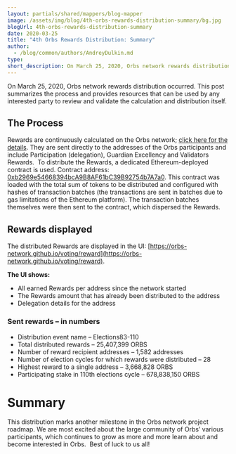 ```yaml
---
layout: partials/shared/mappers/blog-mapper
image: /assets/img/blog/4th-orbs-rewards-distribution-summary/bg.jpg
blogUrl: 4th-orbs-rewards-distribution-summary
date: 2020-03-25
title: "4th Orbs Rewards Distribution: Summary"
author:
  - /blog/common/authors/AndreyDulkin.md
type:
short_description: On March 25, 2020, Orbs network rewards distribution occurred. This post summarizes the process and provides resources that can be used by any interested party to review and validate the calculation and distribution itself.
---
```


On March 25, 2020, Orbs network rewards distribution occurred. This post summarizes the process and provides resources that can be used by any interested party to review and validate the calculation and distribution itself.

## The Process

Rewards are continuously calculated on the Orbs network; [click here for the details](https://www.orbs.com/getting-ready-for-round-iv-of-orbs-rewards-distribution/). They are sent directly to the addresses of the Orbs participants and include Participation (delegation), Guardian Excellency and Validators Rewards.  To distribute the Rewards, a dedicated Ethereum-deployed contract is used. Contract address: [0xb2969e54668394bcA9B8AF61bC39B92754b7A7a0](https://etherscan.io/address/0xb2969e54668394bca9b8af61bc39b92754b7a7a0). This contract was loaded with the total sum of tokens to be distributed and configured with hashes of transaction batches (the transactions are sent in batches due to gas limitations of the Ethereum platform). The transaction batches themselves were then sent to the contract, which dispersed the Rewards.

## Rewards displayed

The distributed Rewards are displayed in the UI: [https://orbs-network.github.io/voting/reward](https://orbs-network.github.io/voting/reward).

**The UI shows:**

- All earned Rewards per address since the network started
- The Rewards amount that has already been distributed to the address
- Delegation details for the address

### Sent rewards – in numbers

- Distribution event name – Elections83-110
- Total distributed rewards – 25,407,399 ORBS
- Number of reward recipient addresses – 1,582 addresses
- Number of election cycles for which rewards were distributed – 28
- Highest reward to a single address – 3,668,828 ORBS
- Participating stake in 110th elections cycle – 678,838,150 ORBS


# Summary

This distribution marks another milestone in the Orbs network project roadmap. We are most excited about the large community of Orbs’ various participants, which continues to grow as more and more learn about and become interested in Orbs.  Best of luck to us all!
